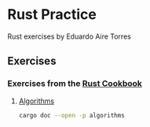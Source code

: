 # Rust Practice

Rust exercises by Eduardo Aire Torres

## Exercises

### Exercises from the [Rust Cookbook](https://rust-lang-nursery.github.io/rust-cookbook/print.html)

1. [Algorithms](./algorithms/)
   ```bash
   cargo doc --open -p algorithms
   ```
